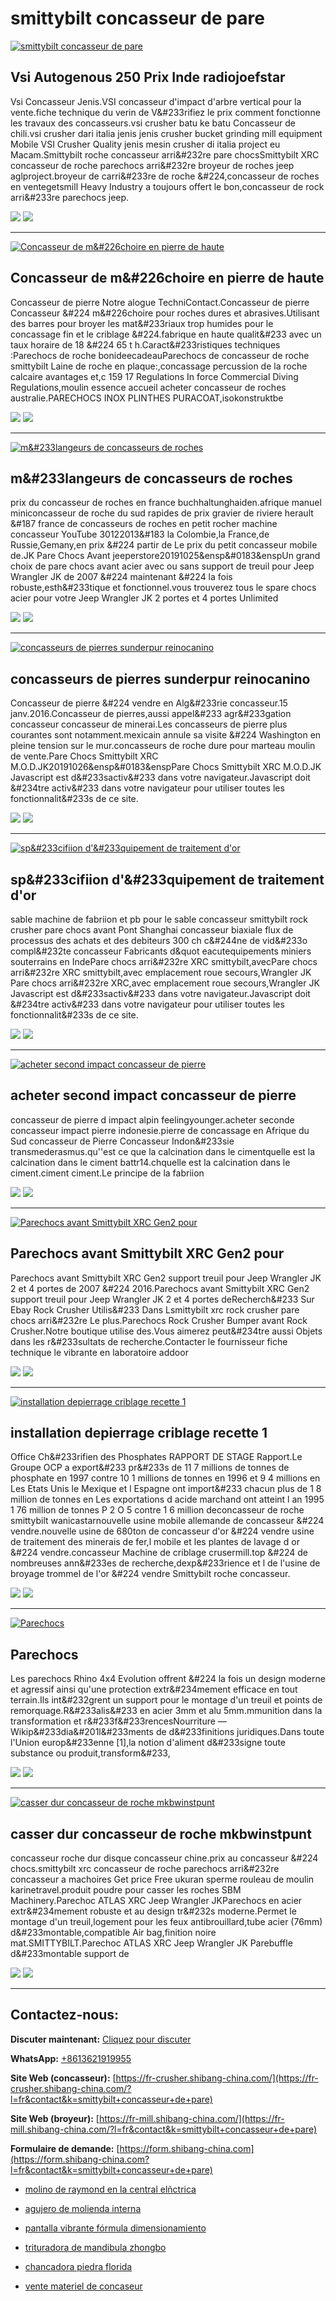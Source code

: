 # smittybilt concasseur de pare

<a href="https://swt.shibang-china.com/?l=fr&img&k=smittybilt+concasseur+de+pare" target="_blank">![smittybilt concasseur de pare](http://static.shibang-china.com/all-800x300/1134.jpg)</a>

## Vsi Autogenous 250 Prix Inde radiojoefstar
Vsi Concasseur Jenis.VSI concasseur d'impact d'arbre vertical pour la vente.fiche technique du verin de V&#233rifiez le prix comment fonctionne les travaux des concasseurs.vsi crusher batu ke batu Concasseur de chili.vsi crusher dari italia jenis jenis crusher bucket grinding mill equipment Mobile VSI Crusher Quality jenis mesin crusher di italia project eu Macam.Smittybilt roche concasseur arri&#232re pare chocsSmittybilt XRC concasseur de roche parechocs arri&#232re broyeur de roches jeep aglproject.broyeur de carri&#233re de roche &#224,concasseur de roches en ventegetsmill Heavy Industry a toujours offert le bon,concasseur de rock arri&#233re parechocs jeep.


<a href="https://whatsapp.shibangsoft.com/WhatsApp.php" target="_blank" title="WhatsApp">![](http://static.shibang-china.com/icon/whatsapp.png)</a> <a href="https://swt.shibang-china.com/?l=fr&icon&k=smittybilt+concasseur+de+pare" target="_blank">![](http://static.shibang-china.com/icon/chat-fr.png)</a>

---

<a href="https://swt.shibang-china.com/?l=fr&img&k=smittybilt+concasseur+de+pare" target="_blank">![Concasseur de m&#226choire en pierre de haute](http://static.shibang-china.com/all-800x300/137.jpg)</a>

## Concasseur de m&#226choire en pierre de haute
Concasseur de pierre Notre alogue TechniContact.Concasseur de pierre Concasseur &#224 m&#226choire pour roches dures et abrasives.Utilisant des barres pour broyer les mat&#233riaux trop humides pour le concassage fin et le criblage &#224.fabrique en haute qualit&#233 avec un taux horaire de 18 &#224 65 t h.Caract&#233ristiques techniques :Parechocs de roche bonideecadeauParechocs de concasseur de roche smittybilt Laine de roche en plaque:,concassage percussion de la roche calcaire avantages et,c 159 17 Regulations In force Commercial Diving Regulations,moulin essence accueil acheter concasseur de roches australie.PARECHOCS INOX PLINTHES PURACOAT,isokonstruktbe


<a href="https://whatsapp.shibangsoft.com/WhatsApp.php" target="_blank" title="WhatsApp">![](http://static.shibang-china.com/icon/whatsapp.png)</a> <a href="https://swt.shibang-china.com/?l=fr&icon&k=smittybilt+concasseur+de+pare" target="_blank">![](http://static.shibang-china.com/icon/chat-fr.png)</a>

---

<a href="https://swt.shibang-china.com/?l=fr&img&k=smittybilt+concasseur+de+pare" target="_blank">![m&#233langeurs de concasseurs de roches](http://static.shibang-china.com/all-800x300/189.jpg)</a>

## m&#233langeurs de concasseurs de roches
prix du concasseur de roches en france buchhaltunghaiden.afrique manuel miniconcasseur de roche du sud rapides de prix gravier de riviere herault &#187 france de concasseurs de roches en petit rocher machine concasseur YouTube 30122013&#183 la Colombie,la France,de Russie,Gemany,en prix &#224 partir de Le prix du petit concasseur mobile de.JK Pare Chocs Avant jeeperstore20191025&ensp&#0183&enspUn grand choix de pare chocs avant acier avec ou sans support de treuil pour Jeep Wrangler JK de 2007 &#224 maintenant &#224 la fois robuste,esth&#233tique et fonctionnel.vous trouverez tous le spare chocs acier pour votre Jeep Wrangler JK 2 portes et 4 portes Unlimited


<a href="https://whatsapp.shibangsoft.com/WhatsApp.php" target="_blank" title="WhatsApp">![](http://static.shibang-china.com/icon/whatsapp.png)</a> <a href="https://swt.shibang-china.com/?l=fr&icon&k=smittybilt+concasseur+de+pare" target="_blank">![](http://static.shibang-china.com/icon/chat-fr.png)</a>

---

<a href="https://swt.shibang-china.com/?l=fr&img&k=smittybilt+concasseur+de+pare" target="_blank">![concasseurs de pierres sunderpur reinocanino](http://static.shibang-china.com/all-800x300/9.jpg)</a>

## concasseurs de pierres sunderpur reinocanino
Concasseur de pierre &#224 vendre en Alg&#233rie concasseur.15 janv.2016.Concasseur de pierres,aussi appel&#233 agr&#233gation concasseur concasseur de minerai.Les concasseurs de pierre plus courantes sont notamment.mexicain annule sa visite &#224 Washington en pleine tension sur le mur.concasseurs de roche dure pour marteau moulin de vente.Pare Chocs Smittybilt XRC M.O.D.JK20191026&ensp&#0183&enspPare Chocs Smittybilt XRC M.O.D.JK Javascript est d&#233sactiv&#233 dans votre navigateur.Javascript doit &#234tre activ&#233 dans votre navigateur pour utiliser toutes les fonctionnalit&#233s de ce site.


<a href="https://whatsapp.shibangsoft.com/WhatsApp.php" target="_blank" title="WhatsApp">![](http://static.shibang-china.com/icon/whatsapp.png)</a> <a href="https://swt.shibang-china.com/?l=fr&icon&k=smittybilt+concasseur+de+pare" target="_blank">![](http://static.shibang-china.com/icon/chat-fr.png)</a>

---

<a href="https://swt.shibang-china.com/?l=fr&img&k=smittybilt+concasseur+de+pare" target="_blank">![sp&#233cifiion d'&#233quipement de traitement d'or](http://static.shibang-china.com/all-800x300/128.jpg)</a>

## sp&#233cifiion d'&#233quipement de traitement d'or
sable machine de fabriion et pb pour le sable concasseur smittybilt rock crusher pare chocs avant Pont Shanghai concasseur biaxiale flux de processus des achats et des debiteurs 300 ch c&#244ne de vid&#233o compl&#232te concasseur Fabricants d&quot eacutequipements miniers souterrains en IndePare chocs arri&#232re XRC smittybilt,avecPare chocs arri&#232re XRC smittybilt,avec emplacement roue secours,Wrangler JK Pare chocs arri&#232re XRC,avec emplacement roue secours,Wrangler JK Javascript est d&#233sactiv&#233 dans votre navigateur.Javascript doit &#234tre activ&#233 dans votre navigateur pour utiliser toutes les fonctionnalit&#233s de ce site.


<a href="https://whatsapp.shibangsoft.com/WhatsApp.php" target="_blank" title="WhatsApp">![](http://static.shibang-china.com/icon/whatsapp.png)</a> <a href="https://swt.shibang-china.com/?l=fr&icon&k=smittybilt+concasseur+de+pare" target="_blank">![](http://static.shibang-china.com/icon/chat-fr.png)</a>

---

<a href="https://swt.shibang-china.com/?l=fr&img&k=smittybilt+concasseur+de+pare" target="_blank">![acheter second impact concasseur de pierre](http://static.shibang-china.com/all-800x300/353.jpg)</a>

## acheter second impact concasseur de pierre
concasseur de pierre d impact alpin feelingyounger.acheter seconde concasseur impact pierre indonesie.pierre de concassage en Afrique du Sud concasseur de Pierre Concasseur Indon&#233sie transmederasmus.qu''est ce que la calcination dans le cimentquelle est la calcination dans le ciment battr14.chquelle est la calcination dans le ciment.ciment ciment.Le principe de la fabriion


<a href="https://whatsapp.shibangsoft.com/WhatsApp.php" target="_blank" title="WhatsApp">![](http://static.shibang-china.com/icon/whatsapp.png)</a> <a href="https://swt.shibang-china.com/?l=fr&icon&k=smittybilt+concasseur+de+pare" target="_blank">![](http://static.shibang-china.com/icon/chat-fr.png)</a>

---

<a href="https://swt.shibang-china.com/?l=fr&img&k=smittybilt+concasseur+de+pare" target="_blank">![Parechocs avant Smittybilt XRC Gen2 pour](http://static.shibang-china.com/all-800x300/607.jpg)</a>

## Parechocs avant Smittybilt XRC Gen2 pour
Parechocs avant Smittybilt XRC Gen2 support treuil pour Jeep Wrangler JK 2 et 4 portes de 2007 &#224 2016.Parechocs avant Smittybilt XRC Gen2 support treuil pour Jeep Wrangler JK 2 et 4 portes deRecherch&#233 Sur Ebay Rock Crusher Utilis&#233 Dans Lsmittybilt xrc rock crusher pare chocs arri&#232re Le plus.Parechocs Rock Crusher Bumper avant Rock Crusher.Notre boutique utilise des.Vous aimerez peut&#234tre aussi Objets dans les r&#233sultats de recherche.Contacter le fournisseur fiche technique le vibrante en laboratoire addoor


<a href="https://whatsapp.shibangsoft.com/WhatsApp.php" target="_blank" title="WhatsApp">![](http://static.shibang-china.com/icon/whatsapp.png)</a> <a href="https://swt.shibang-china.com/?l=fr&icon&k=smittybilt+concasseur+de+pare" target="_blank">![](http://static.shibang-china.com/icon/chat-fr.png)</a>

---

<a href="https://swt.shibang-china.com/?l=fr&img&k=smittybilt+concasseur+de+pare" target="_blank">![installation depierrage criblage recette 1](http://static.shibang-china.com/all-800x300/254.jpg)</a>

## installation depierrage criblage recette 1
Office Ch&#233rifien des Phosphates RAPPORT DE STAGE Rapport.Le Groupe OCP a export&#233 pr&#233s de 11 7 millions de tonnes de phosphate en 1997 contre 10 1 millions de tonnes en 1996 et 9 4 millions en Les Etats Unis le Mexique et l Espagne ont import&#233 chacun plus de 1 8 million de tonnes en Les exportations d acide marchand ont atteint l an 1995 1 76 million de tonnes P 2 O 5 contre 1 6 million deconcasseur de roche smittybilt wanicastarnouvelle usine mobile allemande de concasseur &#224 vendre.nouvelle usine de 680ton de concasseur d'or &#224 vendre usine de traitement des minerais de fer,l mobile et les plantes de lavage d or &#224 vendre.concasseur Machine de criblage crusermill.top &#224 de nombreuses ann&#233es de recherche,dexp&#233rience et l de l'usine de broyage trommel de l'or &#224 vendre Smittybilt roche concasseur.


<a href="https://whatsapp.shibangsoft.com/WhatsApp.php" target="_blank" title="WhatsApp">![](http://static.shibang-china.com/icon/whatsapp.png)</a> <a href="https://swt.shibang-china.com/?l=fr&icon&k=smittybilt+concasseur+de+pare" target="_blank">![](http://static.shibang-china.com/icon/chat-fr.png)</a>

---

<a href="https://swt.shibang-china.com/?l=fr&img&k=smittybilt+concasseur+de+pare" target="_blank">![Parechocs](http://static.shibang-china.com/all-800x300/641.jpg)</a>

## Parechocs
Les parechocs Rhino 4x4 Evolution offrent &#224 la fois un design moderne et agressif ainsi qu'une protection extr&#234mement efficace en tout terrain.Ils int&#232grent un support pour le montage d'un treuil et points de remorquage.R&#233alis&#233 en acier 3mm et alu 5mm.mmunition dans la transformation et r&#233f&#233rencesNourriture — Wikip&#233dia&#201l&#233ments de d&#233finitions juridiques.Dans toute l'Union europ&#233enne [1],la notion d'aliment d&#233signe toute substance ou produit,transform&#233,


<a href="https://whatsapp.shibangsoft.com/WhatsApp.php" target="_blank" title="WhatsApp">![](http://static.shibang-china.com/icon/whatsapp.png)</a> <a href="https://swt.shibang-china.com/?l=fr&icon&k=smittybilt+concasseur+de+pare" target="_blank">![](http://static.shibang-china.com/icon/chat-fr.png)</a>

---

<a href="https://swt.shibang-china.com/?l=fr&img&k=smittybilt+concasseur+de+pare" target="_blank">![casser dur concasseur de roche mkbwinstpunt](http://static.shibang-china.com/all-800x300/1042.jpg)</a>

## casser dur concasseur de roche mkbwinstpunt
concasseur roche dur disque concasseur chine.prix au concasseur &#224 chocs.smittybilt xrc concasseur de roche parechocs arri&#232re concasseur a machoires Get price Free ukuran sperme rouleau de moulin karinetravel.produit poudre pour casser les roches SBM Machinery.Parechoc ATLAS XRC Jeep Wrangler JKParechocs en acier extr&#234mement robuste et au design tr&#232s moderne.Permet le montage d'un treuil,logement pour les feux antibrouillard,tube acier (76mm) d&#233montable,compatible Air bag,finition noire mat.SMITTYBILT.Parechoc ATLAS XRC Jeep Wrangler JK Parebuffle d&#233montable support de


<a href="https://whatsapp.shibangsoft.com/WhatsApp.php" target="_blank" title="WhatsApp">![](http://static.shibang-china.com/icon/whatsapp.png)</a> <a href="https://swt.shibang-china.com/?l=fr&icon&k=smittybilt+concasseur+de+pare" target="_blank">![](http://static.shibang-china.com/icon/chat-fr.png)</a>

---
## Contactez-nous:

**Discuter maintenant:** [Cliquez pour discuter](https://swt.shibang-china.com?l=fr&contact&k=smittybilt+concasseur+de+pare)

**WhatsApp:**  [+8613621919955](https://whatsapp.shibangsoft.com/WhatsApp.php)

**Site Web (concasseur):** [https://fr-crusher.shibang-china.com/](https://fr-crusher.shibang-china.com/?l=fr&contact&k=smittybilt+concasseur+de+pare)

**Site Web (broyeur):** [https://fr-mill.shibang-china.com/](https://fr-mill.shibang-china.com/?l=fr&contact&k=smittybilt+concasseur+de+pare)

**Formulaire de demande:** [https://form.shibang-china.com](https://form.shibang-china.com?l=fr&contact&k=smittybilt+concasseur+de+pare)

* [molino de raymond en la central elñctrica](../65/molino%20de%20raymond%20en%20la%20central%20el%C3%B1ctrica.md)

* [agujero de molienda interna](../64/agujero%20de%20molienda%20interna.md)

* [pantalla vibrante fórmula dimensionamiento](../62/pantalla%20vibrante%20f%C3%B3rmula%20dimensionamiento.md)

* [trituradora de mandibula zhongbo](../64/trituradora%20de%20mandibula%20zhongbo.md)

* [chancadora piedra florida](../63/chancadora%20piedra%20florida.md)

* [vente materiel de concaseur](../62/vente%20materiel%20de%20concaseur.md)